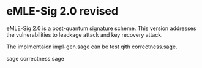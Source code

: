 # eMLE-Sig 2.0 revised

eMLE-Sig 2.0 is a post-quantum signature scheme. This version addresses the vulnerabilities to leackage attack and key recovery attack.

The implmentaion impl-gen.sage can be test qith correctness.sage.

sage correctness.sage




